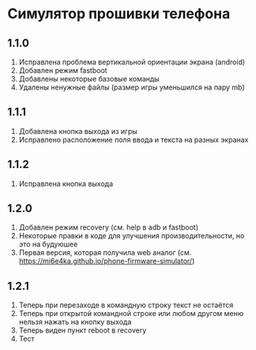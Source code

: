 # Симулятор прошивки телефона
## 1.1.0
1. Исправлена проблема вертикальной ориентации экрана (android)
2. Добавлен режим fastboot
3. Добавлены некоторые базовые команды
4. Удалены ненужные файлы (размер игры уменьшился на пару mb)
## 1.1.1
1. Добавлена кнопка выхода из игры
2. Исправлено расположение поля ввода и текста на разных экранах
## 1.1.2
1. Исправлена кнопка выхода
## 1.2.0
1. Добавлен режим recovery (см. help в adb и fastboot)
2. Некоторые правки в коде для улучшения производительности, но это на будуюшее
3. Первая версия, которая получила web аналог (см. https://mi6e4ka.github.io/phone-firmware-simulator/)
## 1.2.1
1. Теперь при перезаходе в командную строку текст не остаётся
2. Теперь при открытой командной строке или любом другом меню нельзя нажать на кнопку выхода
3. Теперь виден пункт reboot в recovery
4. Тест
